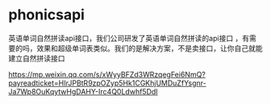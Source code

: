 # phonicsapi
英语单词自然拼读api接口，我们公司研发了英语单词自然拼读的api接口 ，有需要的吗，效果和超级单词表类似。我们的是解决方案，不是卖接口，让你自己就能建立自然拼读接口

https://mp.weixin.qq.com/s/xWyyBFZd3WRzqegFei6NmQ?payreadticket=HIrJPBtR9zpOZyp5Hk1CGKhjUMDuZfYsgnr-Ja7Wp8OuKqytwHgDAHY-Irc4Q0Ldwhf5DdI
